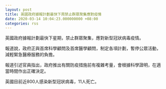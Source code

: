 ```yaml
---
layout: post
title: 英國政府據報計劃最快下周禁止群眾聚集應對疫情
date: 2020-03-14 10:04:23.000000000 +08:00
categories: rss
---
```


英國政府據報計劃最快下星期，禁止群眾聚集，應對新型冠狀病毒疫情。

報道說，政府正與首席科學顧問及首席醫學顧問，制定各項計劃，暫停公眾活動，減輕緊急醫療服務的負擔。

報道引述官員指出，政府推出有關防疫措施前有複雜考量，會根據科學證明，在適當時間作出正確決定。

英國目前近800人感染新型冠狀病毒，11人死亡。

